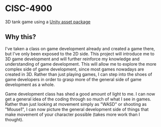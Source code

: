 # CISC-4900
3D tank game using a [Unity asset package](https://assetstore.unity.com/packages/essentials/tutorial-projects/tanks-complete-project-46209?srsltid=AfmBOop_P5FN_eZLykRxFV1K1Rz2zgGSEBBgiaYMAMi9MFQ4ouMBjgmr)

## Why this?
I've taken a class on game development already and created a game there, but I've only been exposed to the 2D side. This project will introduce me to 3D game development and will further reinforce my knowledge and understanding of game development. This will allow me to explore the more complex side of game development, since most games nowadays are created in 3D. Rather than just playing games, I can step into the shoes of game developers in order to grasp more of the general side of game development as a whole.

Game development class has shed a good amount of light to me. I can now get a general idea of the coding through so much of what I see in games. Rather than just looking at movement simply as "WASD" or shooting as "Mouse1", I can now picture the general development side of things that make movement of your character possible (takes more work than I thought). 
